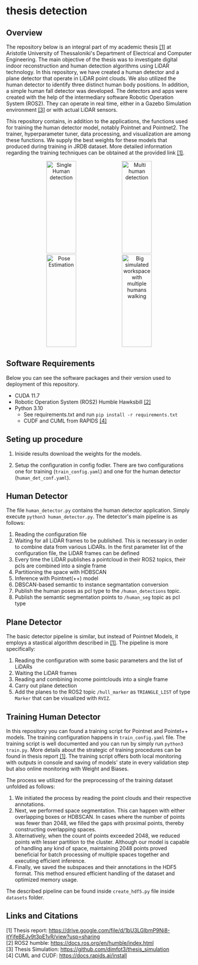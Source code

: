 # thesis detection
## Overview
The repository below is an integral part of my academic thesis [[1]](#1) at Aristotle University of Thessaloniki's Department of Electrical and Computer Engineering. The main objective of the thesis was to investigate digital indoor reconstruction and human detection algorithms using LiDAR technology. In this repository, we have created a human detector and a plane detector that operate in LiDAR point clouds. We also utilized the human detector to identify three distinct human body positions. In addition, a simple human fall detector was developed. The detectors and apps were created with the help of the intermediary software Robotic Operation System (ROS2). They can operate in real time, either in a Gazebo Simulation environment [[3]](#3) or with actual LiDAR sensors.

This repository contains, in addition to the applications, the functions used for training the human detector model, notably Pointnet and Pointnet2. The trainer, hyperparameter tuner, data processing, and visualization are among these functions. We supply the best weights for these models that produced during training in JRDB dataset. More detailed information regarding the training techniques can be obtained at the provided link [[1]](#1).
<p align="center">

 <picture>
   <source media="(prefers-color-scheme: dark)" srcset="results/singlehumandet.gif">
   <img alt="Single Human detection" alt="drawing" width="40%" height="250">
 </picture>

<picture>
  <source media="(prefers-color-scheme: dark)" srcset="results/multihumandet.gif">
  <img alt="Multi human detection" alt="drawing" width="40%" height="250">
</picture>

 <picture>
   <source media="(prefers-color-scheme: dark)" srcset="results/handsup_res.png">
   <img alt="Pose Estimation" alt="drawing" width="40%" height="250">
 </picture>

<picture>
  <source media="(prefers-color-scheme: dark)" srcset="results/handsup_res.png">
  <img alt="Big simulated workspace with multiple humans walking" alt="drawing" width="40%" height="250">
</picture>
</p>

## Software Requirements
Below you can see the software packages and their version used to deployment of this repository.

 - CUDA 11.7
 - Robotic Operation System (ROS2) Humble Hawksbill [[2]](#2)
 - Python 3.10
    - See requirements.txt and run ``pip install -r requirements.txt`` 
    - CUDF and CUML from RAPIDS [[4]](#4)
## Seting up procedure
1. Iniside results download the weights for the models.

2. Setup the configuration in config fodler. There are two configurations one for training (``train_config.yaml``) and one for the human detector (``human_det_conf.yaml``). 

## Human Detector
The file ``human_detector.py`` contains the human detector application. Simply execute ``python3 human_detector.py``. The detector's main pipeline is as follows:
1. Reading the configuration file
2. Waiting for all LiDAR frames to be published. This is necessary in order to combine data from various LiDARs. In the first parameter list of the configuration file, the LiDAR frames can be defined
3. Every time the LiDAR publishes a pointcloud in their ROS2 topics, their pcls are combined into a single frame
4. Partitioning the space with HDBSCAN
5. Inference with Pointnet(++) model 
6. DBSCAN-based semantic to instance segmantation conversion
7. Publish the human poses as pcl type to the ``/human_detections`` topic.
8. Publish the semantic segmentation points to ``/human_seg`` topic as pcl type

## Plane Detector
The basic detector pipeline is similar, but instead of Pointnet Models, it employs a stastical algorithm described in [[1]](#1). The pipeline is more specifically:
1. Reading the configuration with some basic parameters and the list of LiDARs
2. Waiting the LiDAR frames
3. Reading and combining income pointclouds into a single frame
4. Carry out plane detection 
5. Add the planes to the ROS2 topic ``/hull_marker`` as ``TRIANGLE_LIST`` of type ``Marker`` that can be visualized with ``RVIZ``.

## Training Human Detector
In this repository you can found a training script for Pointnet and Pointet++ models. The training configuration happens in ``train_config.yaml`` file. The training script is well documented and you can run by simply run ``python3 train.py``. More details about the strategic of training procedures can be found in thesis report [[1]](#1). The training script offers both local monitoring with outputs in console and saving of models' state in every validation step but also online monitoring with Weight and Biases. 

The process we utilized for the preprocessing of the training dataset unfolded as follows:
1. We initiated the process by reading the point clouds and their respective annotations.
2. Next, we performed space segmentation. This can happen with either overlapping boxes or HDBSCAN. In cases where the number of points was fewer than 2048, we filled the gaps with proximal points, thereby constructing overlapping spaces. 
3. Alternatively, when the count of points exceeded 2048, we reduced points with lesser partition to the cluster. Although our model is capable of handling any kind of space, maintaining 2048 points proved beneficial for batch processing of multiple spaces together and executing efficient inference.
4. Finally, we saved the subspaces and their annotations in the HDF5 format. This method ensured efficient handling of the dataset and optimized memory usage.

The described pipeline can be found inside ``create_hdf5.py`` file inside ``datasets`` folder. 

## Links and Citations
<a id="1">[1]</a> Thesis report: https://drive.google.com/file/d/1bU3LGlbmP9Ni8-itYjfeBEJv9t3pE1vR/view?usp=sharing <br>
<a id="2">[2]</a> ROS2 humble: https://docs.ros.org/en/humble/index.html <br>
<a id="3">[3]</a> Thesis Simulation: https://github.com/dimfot3/thesis_simulation <br>
<a id="4">[4]</a> CUML and CUDF: https://docs.rapids.ai/install <br>

